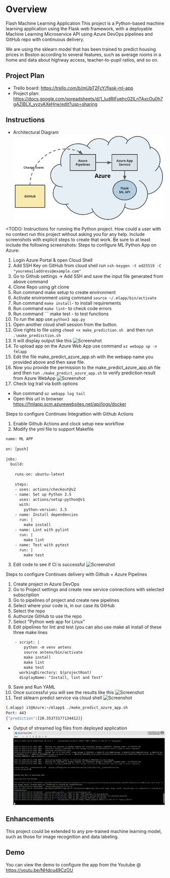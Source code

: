 # Overview
Flash Machine Learning Application
This project is a Python-based machine learning application using the Flask web framework, with a deployable Machine Learning Microservice API using Azure DevOps pipelines and GitHub repo with continuous delivery.

We are using the sklearn model that has been trained to predict housing prices in Boston according to several features, such as average rooms in a home and data about highway access, teacher-to-pupil ratios, and so on. 

## Project Plan

* Trello board: https://trello.com/b/mUbT2FcY/flask-ml-app
* Project plan: https://docs.google.com/spreadsheets/d/1_ludRiFuehc02ILnTAxcOu0h7gAZlBLX_vyzvAXeHrw/edit?usp=sharing

## Instructions

* Architectural Diagram 
![Screenshot](screens/cd-diagram.png)

<TODO:  Instructions for running the Python project.  How could a user with no context run this project without asking you for any help.  Include screenshots with explicit steps to create that work. Be sure to at least include the following screenshots:
Steps to configure ML Python App on Azure:
1. Login Azure Portal & open Cloud Shell
2. Add SSH Key on GitHub from cloud shell run
``` ssh-keygen -t ed25519 -C "youremailaddress@example.com" ```
3. Go to Github settings -> Add SSH and save the input file generated from above command
4. Clone Repo using git clone 
5. Run command make setup to create environment
6. Activate environment using command ``` source ~/.mlapp/bin/activate ```
5. Run command ``` make install ```- to install requirements
6. Run command ``` make lint ```- to check code errors
7. Run command ``` make test - to test functions
8. To run the app use ``` python3 app.py ```
9. Open another cloud shell session from the button.
10. Give rights to file using ```chmod +x make_prediction.sh ``` and then run ``` .\make_predisction.sh ```
11. It will display output like this 
![Screenshot](screens/pred.png)
12. To upload app on the Azure Web App use command ``` az webapp up -n fmlapp ```
13. Edit the file make_predict_azure_app.sh with the webapp name you provided above and then save file.
14. Now you provide the permission to the make_predict_azure_app.sh file and then run ``` ./make_predict_azure_app.sh ``` to verify prediction result from Azure WebApp
![Screenshot](screens/testprod.png)
15. Check log trail via both options
   - Run command ``` az webapp log tail ```
   - Open this url in browser https://fmlapp.scm.azurewebsites.net/api/logs/docker

Steps to configure Continues Integrattion with Github Actions
1. Enable Github Actions and clock setup new workflow
2. Modify the yml file to support Makefile 
```
name: ML APP

on: [push]

jobs:
  build:

    runs-on: ubuntu-latest

    steps:
    - uses: actions/checkout@v2
    - name: Set up Python 3.5
      uses: actions/setup-python@v1
      with:
        python-version: 3.5
    - name: Install dependencies
      run: |
        make install
    - name: Lint with pylint
      run: |
        make lint
    - name: Test with pytest
      run: |
        make test

```
3. Edit code to see if CI is successful
![Screenshot](screens/ci.png)

Steps to configure Continues delivery with Github + Azure Pipelines
1. Create project in Azure DevOps
2. Go to Project settings and create new service connections with selected subscription
3. Go to pipelines of project and create new pipelines
4. Select where your code is, in our case its GitHub
5. Select the repo
6. Authorize GitHub to use the repo
7. Select "Python web app for Linux"
8. Edit pipelines for lint and test (you can also use make all install of these three make lines
```
    - script: |
        python -m venv antenv
        source antenv/bin/activate
        make install
        make lint
        make test
      workingDirectory: $(projectRoot)
      displayName: "Install, lint and Test"
```
9. Save and Run YAML
10. Once successful you will see the results like this
![Screenshot](screens/cd.png)
13. Test sklearn predict service via cloud shell
![Screenshot](screens/testprod.png)

```bash
(.mlapp) it@Azure:~/mlapp$ ./make_predict_azure_app.sh
Port: 443
{"prediction":[20.35373177134412]}
```

* Output of streamed log files from deployed application
![Screenshot](screens/log.png)


## Enhancements

This project could be extended to any pre-trained machine learning model, such as those for image recognition and data labeling.

## Demo 

You can view the demo to configure the app from the Youtube @ https://youtu.be/NHdcu49CzOU


